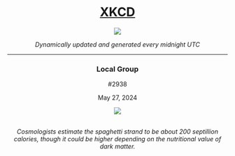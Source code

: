 
<h1 align="center"><a href="https://xkcd.com">XKCD</a></h1>
<div align="center">
    <img src="https://img.shields.io/github/last-commit/ShashashankThakur/XKCD?label=last%20updated" />
</div>

<p align="center"><i>Dynamically updated and generated every midnight UTC</i></p>
<hr>
<div align="center">
    <h3><strong>Local Group</strong></h3>
    <p>#2938</p>
    <p>May 27, 2024</p>
    <img src="https://imgs.xkcd.com/comics/local_group.png">
    <br></br>
    <p><i>Cosmologists estimate the spaghetti strand to be about 200 septillion calories, though it could be higher depending on the nutritional value of dark matter.</i></p>
</div>
